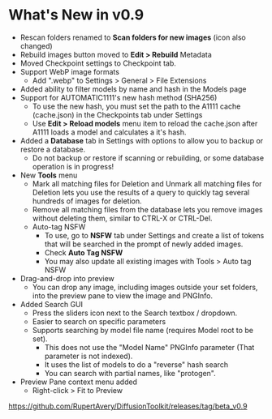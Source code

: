 
# What's New in v0.9

* Rescan folders renamed to **Scan folders for new images** (icon also changed)
* Rebuild images button moved to **Edit > Rebuild** Metadata
* Moved Checkpoint settings to Checkpoint tab.
* Support WebP image formats
   * Add ".webp" to Settings > General > File Extensions
* Added ability to filter models by name and hash in the Models page
* Support for AUTOMATIC1111's new hash method (SHA256)
   * To use the new hash, you must set the path to the A1111 cache (cache.json) in the Checkpoints tab under Settings
   * Use **Edit > Reload models** menu item to reload the cache.json after A1111 loads a model and calculates a it's hash.
* Added a **Database** tab in Settings with options to allow you to backup or restore a database.
   * Do not backup or restore if scanning or rebuilding, or some database operation is in progress!
* New **Tools** menu  
   * Mark all matching files for Deletion and Unmark all matching files for Deletion lets you use the results of a query to quickly tag several hundreds of images for deletion.
   * Remove all matching files from the database lets you remove images without deleting them, similar to CTRL-X or CTRL-Del.
   * Auto-tag NSFW
	   * To use, go to **NSFW** tab under Settings and create a list of tokens that will be searched in the prompt of newly added images.
      * Check **Auto Tag NSFW**
	   * You may also update all existing images with Tools > Auto tag NSFW
* Drag-and-drop into preview
   * You can drop any image, including images outside your set folders, into the preview pane to view the image and PNGInfo.
* Added Search GUI
   * Press the sliders icon next to the Search textbox / dropdown. 
   * Easier to search on specific parameters
   * Supports searching by model file name (requires Model root to be set). 
       * This does not use the "Model Name" PNGInfo parameter (That parameter is not indexed). 
       * It uses the list of models to do a "reverse" hash search
       * You can search with partial names, like "protogen".
* Preview Pane context menu added
   * Right-click > Fit to Preview

https://github.com/RupertAvery/DiffusionToolkit/releases/tag/beta_v0.9
